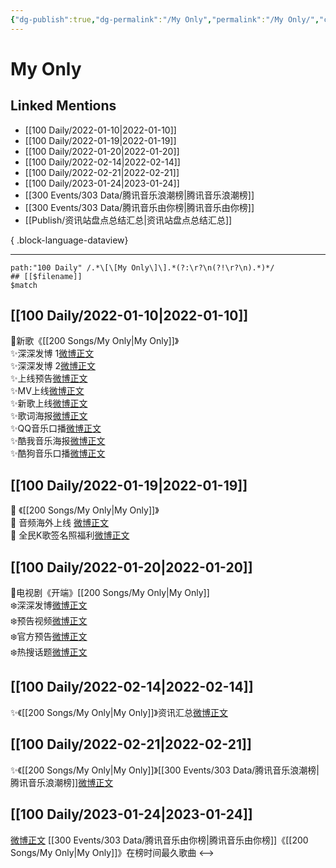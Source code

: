 ```yaml
---
{"dg-publish":true,"dg-permalink":"/My Only","permalink":"/My Only/","created":"2022-12-22T15:40:33.000+08:00","updated":"2023-04-10T15:28:51.000+08:00"}
---
```


# My Only

## Linked Mentions
- [[100 Daily/2022-01-10\|2022-01-10]]
- [[100 Daily/2022-01-19\|2022-01-19]]
- [[100 Daily/2022-01-20\|2022-01-20]]
- [[100 Daily/2022-02-14\|2022-02-14]]
- [[100 Daily/2022-02-21\|2022-02-21]]
- [[100 Daily/2023-01-24\|2023-01-24]]
- [[300 Events/303 Data/腾讯音乐浪潮榜\|腾讯音乐浪潮榜]]
- [[300 Events/303 Data/腾讯音乐由你榜\|腾讯音乐由你榜]]
- [[Publish/资讯站盘点总结汇总\|资讯站盘点总结汇总]]

{ .block-language-dataview}

---

```expander
path:"100 Daily" /.*\[\[My Only\]\].*(?:\r?\n(?!\r?\n).*)*/
## [[$filename]]
$match
```
## [[100 Daily/2022-01-10\|2022-01-10]]
💫新歌《[[200 Songs/My Only\|My Only]]》  
✨深深发博 1[微博正文](https://m.weibo.cn/6466290670/4724033717273935)  
✨深深发博 2[微博正文](https://m.weibo.cn/6466290670/4724099979152591)  
✨上线预告[微博正文](https://m.weibo.cn/6466290670/4724029402123150)  
✨MV上线[微博正文](https://m.weibo.cn/6466290670/4724031535712241)  
✨新歌上线[微博正文](https://m.weibo.cn/6466290670/4724033822919904)  
✨歌词海报[微博正文](https://m.weibo.cn/6466290670/4724060024472955)  
✨QQ音乐口播[微博正文](https://m.weibo.cn/6466290670/4724032056067359)  
✨酷我音乐海报[微博正文](https://m.weibo.cn/6466290670/4724032538152195)  
✨酷狗音乐口播[微博正文](https://m.weibo.cn/6466290670/4724032991924233)
## [[100 Daily/2022-01-19\|2022-01-19]]
💫 《[[200 Songs/My Only\|My Only]]》  
🌟 音频海外上线 [微博正文](https://m.weibo.cn/6466290670/4727285657374304)  
🌟 全民K歌签名照福利[微博正文](https://m.weibo.cn/6466290670/4727335373246846)
## [[100 Daily/2022-01-20\|2022-01-20]]
🌟电视剧《开端》[[200 Songs/My Only\|My Only]]  
❄️深深发博[微博正文](https://m.weibo.cn/6466290670/4727810326796216)  
❄️预告视频[微博正文](https://m.weibo.cn/6466290670/4727725279676963)  
❄️官方预告[微博正文](https://m.weibo.cn/6466290670/4727782455640553)  
❄️热搜话题[微博正文](https://m.weibo.cn/6466290670/4727852001661587)
## [[100 Daily/2022-02-14\|2022-02-14]]
✨《[[200 Songs/My Only\|My Only]]》资讯汇总[微博正文](https://m.weibo.cn/6466290670/4736856598513099)
## [[100 Daily/2022-02-21\|2022-02-21]]
✨《[[200 Songs/My Only\|My Only]]》[[300 Events/303 Data/腾讯音乐浪潮榜\|腾讯音乐浪潮榜]][微博正文](https://m.weibo.cn/6466290670/4739377651254073)
## [[100 Daily/2023-01-24\|2023-01-24]]
[微博正文](https://m.weibo.cn/6733257358/4861492061537951) [[300 Events/303 Data/腾讯音乐由你榜\|腾讯音乐由你榜]]《[[200 Songs/My Only\|My Only]]》在榜时间最久歌曲
<-->